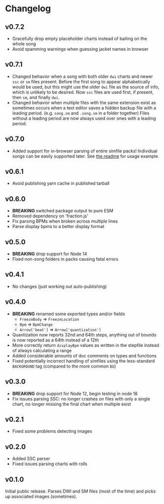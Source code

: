 # Changelog

## v0.7.2

- Gracefully drop empty placeholder charts instead of bailing on the whole song
- Avoid spamming warnings when guessing jacket names in browser

## v0.7.1

- Changed behavior when a song with both older `dwi` charts and newer `ssc` or `sm` files present. Before the first song to appear alphabetically would be used, but this might use the older `dwi` file as the source of info, which is unlikely to be desired. Now `ssc` files are used first, if present, then `sm`, and finally `dwi`.
- Changed behavior when multiple files with the same extension exist as sometimes occurs when a text editor saves a hidden backup file with a leading period. (e.g. `song.sm` and `.song.sm` in a folder together) Files without a leading period are now always used over ones with a leading period.

## v0.7.0

- Added support for in-browser parsing of entire simfile packs! Individual songs can be easily supported later. See [the readme](./README.md) for usage example.

## v0.6.1

- Avoid publishing yarn cache in published tarball

## v0.6.0

- **BREAKING** switched package output to pure ESM
- Removed dependency on 'fraction.js'
- Fix parsing BPMs when broken across multiple lines
- Parse display bpms to a better display format

## v0.5.0

- **BREAKING** drop support for Node 14
- Fixed non-song folders in packs causing fatal errors

## v0.4.1

- No changes (just working out auto-publishing)

## v0.4.0

- **BREAKING** renamed some exported types and/or fields
  - `FreezeBody` => `FreezeLocation`
  - `Bpm` => `BpmChange`
  - `Arrow['beat']` => `Arrow['quantization']`
- Quantization now reports 32nd and 64th steps, anything out of bounds is now reported as a 64th instead of a 12th
- More correctly return `displayBpm` values as written in the stepfile instead of always calculating a range
- Added considerable amounts of doc comments on types and functions
- Fixed potentially incorrect handling of simfiles using the less-standard `BACKGROUND` tag (compared to the more common `BG`)

## v0.3.0

- **BREAKING** drop support for Node 12, begin testing in node 18
- Fix issues parsing SSC: no longer crashes on files with only a single chart, no longer missing the final chart when multiple exist

## v0.2.1

- Fixed some problems detecting images

## v0.2.0

- Added SSC parser
- Fixed issues parsing charts with rolls

## v0.1.0

Initial public release. Parses DWI and SM files (most of the time) and picks up associated images (sometimes).
